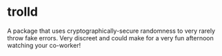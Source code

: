 # trolld
A package that uses cryptographically-secure randomness to very rarely throw fake errors. Very discreet and could make for a very fun afternoon watching your co-worker!

